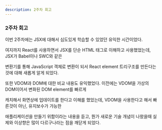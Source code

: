 ```yaml
---
description: 2주차 회고
---
```


### 2주차 회고

이번 2주차에는 JSX에 대해서 심도있게 학습할 수 있었던 유익한 시간이었다.

여지까지 React를 사용하면서 JSX를 단순 HTML 태그로 이해하고 사용했었는데, JSX가 Babel이나 SWC와 같은

변환기를 통해 JavaScript 객체로 변환이 되서 React element 트리구조를 만든다는 것에 대해 새롭게 알게 되었다.

또한 VDOM과 DOM에 대한 비교 내용도 유익했었다. 이전에는 VDOM을 가상의 DOM이어서 변화된 DOM element를 빠르게

캐치해서 화면상에 업데이트를 한다고 이해를 했었는데, VDOM을 사용한다고 해서 빠른것이 아닌, 유지보수가 가능한 

애플리케이션을 만들기 위함이라는 내용을 듣고, 뭔가 새로운 기술 개념이 나왔을때 실제와 이상향은 많이 다르구나라는 점을 깨닫게 되었다.